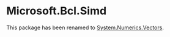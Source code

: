 # Microsoft.Bcl.Simd

This package has been renamed to [System.Numerics.Vectors](System.Numerics.Vectors.md).